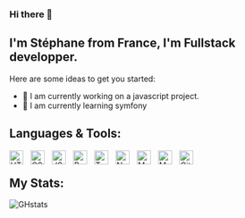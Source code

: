 ### Hi there 👋

## I'm Stéphane from France, I'm Fullstack developper.

Here are some ideas to get you started:

- 🔭 I am currently working on a javascript project.
- 🌱 I am currently learning symfony

<!--
- 👯 I’m looking to collaborate on ...
- 🤔 I’m looking for help with ...
- 💬 Ask me about ...
- 📫 How to reach me: ...
- 😄 Pronouns: ...
- ⚡ Fun fact: ...
-->

## Languages & Tools:
<img align="left" alt="HTML" width="25px" src="https://cdn.jsdelivr.net/gh/devicons/devicon/icons/html5/html5-original.svg" style="padding-right:10px" />
<img align="left" alt="CSS" width="25px" src="https://cdn.jsdelivr.net/gh/devicons/devicon/icons/css3/css3-original.svg" style="padding-right:10px" />
<img align="left" alt="JS" width="25px" src="https://cdn.jsdelivr.net/gh/devicons/devicon/icons/javascript/javascript-original.svg" style="padding-right:10px" />
<img align="left" alt="React JS" width="25px" src="https://cdn.jsdelivr.net/gh/devicons/devicon/icons/react/react-original-wordmark.svg" style="padding-right:10px" />
<img align="left" alt="TypeScript" width="25px" src="https://cdn.jsdelivr.net/gh/devicons/devicon/icons/typescript/typescript-original.svg" style="padding-right:10px" />
<img align="left" alt="Node JS" width="25px" src="https://cdn.jsdelivr.net/gh/devicons/devicon/icons/nodejs/nodejs-original.svg" style="padding-right:10px" />
<img align="left" alt="MySql" width="25px" src="https://cdn.jsdelivr.net/gh/devicons/devicon/icons/mysql/mysql-original.svg" style="padding-right:10px" />
<img align="left" alt="MongoDb" width="25px" src="https://cdn.jsdelivr.net/gh/devicons/devicon/icons/mongodb/mongodb-original.svg" style="padding-right:10px" />
<img align="left" alt="Git" width="25px" src="https://cdn.jsdelivr.net/gh/devicons/devicon/icons/git/git-original.svg" style="padding-right:10px" />
<br />

## My Stats:
![GHstats](https://github-readme-stats.vercel.app/api?username=faranix&show_icons=true)
